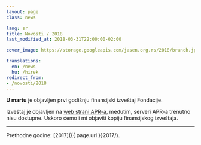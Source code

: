 ```yaml
---
layout: page
class: news

lang: sr
title: Novosti / 2018
last_modified_at: 2018-03-31T22:00:00-02:00

cover_image: https://storage.googleapis.com/jasen.org.rs/2018/branch.jpg

translations:
  en: /news
  hu: /hirek
redirect_from:
- /novosti/2018
---
```

**U martu** je objavljen prvi godišnju finansijski izveštaj Fondacije.

Izveštaj je objavljen na [web strani APR-a](http://www.apr.gov.rs), međutim,
serveri APR-a trenutno nisu dostupne. Uskoro ćemo i mi objaviti kopiju
finansijskog izveštaja.

---

Prethodne godine: [2017]({{ page.url }}2017/).
